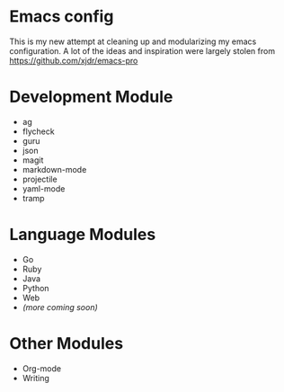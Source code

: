 # Emacs config

This is my new attempt at cleaning up and modularizing my emacs configuration. A
lot of the ideas and inspiration were largely stolen from https://github.com/xjdr/emacs-pro

# Development Module
* ag
* flycheck
* guru
* json
* magit
* markdown-mode
* projectile
* yaml-mode
* tramp

# Language Modules

* Go
* Ruby
* Java
* Python
* Web
* _(more coming soon)_

# Other Modules

* Org-mode
* Writing
